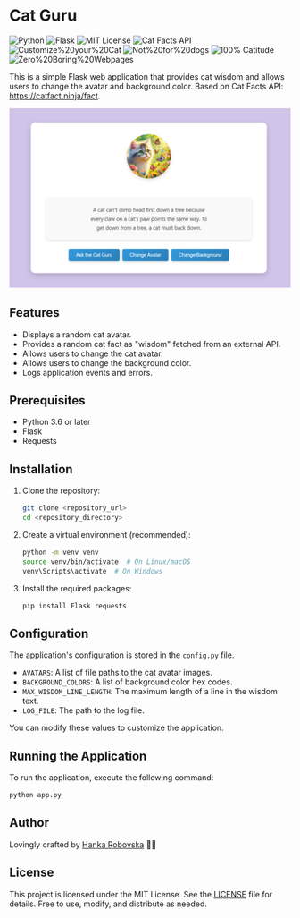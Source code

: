 # Cat Guru

![Python](https://img.shields.io/badge/Made%20with-Python-3776AB?logo=python&logoColor=white)
![Flask](https://img.shields.io/badge/Powered%20by-Flask-000000?logo=flask)
![MIT License](https://img.shields.io/badge/License-MIT-green.svg)
![Cat Facts API](https://img.shields.io/badge/API-Cat%20Facts-ffb347?logo=cat)
![Customize%20your%20Cat](https://img.shields.io/badge/Customize-your_Cat!-purple?logo=github)
![Not%20for%20dogs](https://img.shields.io/badge/Not%20for%20dogs-%F0%9F%90%B1-red)
![100% Catitude](https://img.shields.io/badge/100%25-Catitude-orange?logo=github)
![Zero%20Boring%20Webpages](https://img.shields.io/badge/Zero-Boring%20Webpages-blue?logo=smashingmagazine)

This is a simple Flask web application that provides cat wisdom and allows users to change the avatar and background color. Based on Cat Facts API: https://catfact.ninja/fact.

![](https://github.com/hrosicka/FlaskCatGuru/blob/master/doc/CatGuru1.png)

## Features

-   Displays a random cat avatar.
-   Provides a random cat fact as "wisdom" fetched from an external API.
-   Allows users to change the cat avatar.
-   Allows users to change the background color.
-   Logs application events and errors.

## Prerequisites

-   Python 3.6 or later
-   Flask
-   Requests

## Installation

1.  Clone the repository:

    ```bash
    git clone <repository_url>
    cd <repository_directory>
    ```

2.  Create a virtual environment (recommended):

    ```bash
    python -m venv venv
    source venv/bin/activate  # On Linux/macOS
    venv\Scripts\activate  # On Windows
    ```

3.  Install the required packages:

    ```bash
    pip install Flask requests
    ```

## Configuration

The application's configuration is stored in the `config.py` file.

-   `AVATARS`: A list of file paths to the cat avatar images.
-   `BACKGROUND_COLORS`: A list of background color hex codes.
-   `MAX_WISDOM_LINE_LENGTH`: The maximum length of a line in the wisdom text.
-   `LOG_FILE`: The path to the log file.

You can modify these values to customize the application.

## Running the Application

To run the application, execute the following command:

```bash
python app.py
```

## Author

Lovingly crafted by [Hanka Robovska](https://github.com/hrosicka) 👩‍🔬


## License

This project is licensed under the MIT License. See the [LICENSE](./LICENSE) file for details. Free to use, modify, and distribute as needed.
